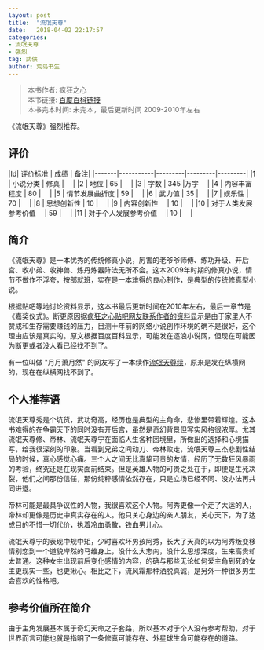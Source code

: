 ```yaml
---
layout: post
title:  "流氓天尊"
date:   2018-04-02 22:17:57
categories:
- 流氓天尊
- 强烈
tag: 武侠
author: 荒岛书生
---
```


> 本书作者:  疯狂之心  
> 本书链接:  [百度百科链接](https://baike.baidu.com/item/%E6%B5%81%E6%B0%93%E5%A4%A9%E5%B0%8A)  
> 本书完本时间: 未完本，最后更新时间 2009-2010年左右

《流氓天尊》强烈推荐。
<!---more--->


## 评价

|Id| 评价标准   |  成绩 | 备注|
|-------|-----------|---------|---------|---------|
|1 | 小说分类        | 修真  |　 |
|2 | 地位            | 65  |　 |
|3 | 字数            | 345  |万字　 |
|4 | 内容丰富程度     | 80  |　 |
|5 | 情节发展曲折度    | 59  |　 |
|6 | 武力值          | 35  |　 |
|7 | 娱乐性           | 70  |　 |
|8 | 思想创新性       | 10  |　 |
|9 | 内容创新性　      | 10  |　 |
|10 | 对于人类发展参考价值　        | 59  |　 |
|11 | 对于个人发展参考价值　        | 10  |　 |

## 简介
《流氓天尊》是一本优秀的传统修真小说，厉害的老爷爷师傅、练功升级、开后宫、收小弟、收神兽、炼丹炼器阵法无所不会。这本2009年时期的修真小说，情节不做作不浮夸，按部就班，实在是一本难得的良心制作，是典型的传统修真型小说。

根据贴吧等地讨论资料显示，这本书最后更新时间在2010年左右，最后一章节是《嘉奖仪式》。断更原因据[疯狂之心贴吧网友联系作者的资料](http://dq.tieba.com/p/3885383980)显示是由于家里人不赞成和生存需要赚钱的压力，目测十年前的网络小说创作环境的确不是很好，这个理由应该是真实的。原文根据百度百科显示，可能发在逐浪小说网，但现在可能因为断更或者没人看已经找不到了。

有一位叫做 "月月萧月然" 的网友写了一本续作[流氓天尊续](http://liumengtianzunxu.quanben-xiaoshuo.com/)，原来是发在纵横网的，现在在纵横网找不到了。

## 个人推荐语
流氓天尊秀是个坑货，武功奇高，经历也是典型的主角命，悲惨里带着辉煌。这本书难得的在争霸天下的同时没有开后宫，虽然是奇幻背景但写实风格很浓厚。尤其流氓天尊修、帝林、流氓天尊宁在面临人生各种困境里，所做出的选择和心境描写，给我很深刻的印象。当看到兄弟之间动刀、帝林败走，流氓天尊三杰悲剧性结局的时候，真心感觉心痛。三个人之间无比真挚可贵的友情，经历了无数狂风暴雨的考验，终究还是在现实面前结束。但是英雄人物的可贵之处在于，即便是生死决裂，他们之间那份信任，那份纯粹感情依然存在，只是立场已经不同、没办法再共同进退。

帝林可能是最具争议性的人物，我很喜欢这个人物。阿秀更像一个走了大运的人，帝林却更像是历史中真实存在的人。他只关心身边的亲人朋友，关心天下，为了达成目的不惜一切代价，执着冷血勇敢，铁血男儿心。

流氓天尊宁的表现中规中矩，少时喜欢坏男孩阿秀，长大了天真的以为阿秀叛变移情别恋到一个道貌岸然的马维身上，没什么大志向，没什么思想深度，生来高贵却太普通。这种女主出现前后变化感情的内容，的确与那些无论如何爱主角到死的女主更现实一些，也更揪心。相比之下，流风霜那种洒脱真诚，是另外一种很多男生会喜欢的性格吧。


## 参考价值所在简介
由于主角发展基本属于奇幻天命之子套路，所以基本对于个人没有参考帮助，对于世界而言可能也就是指明了一条修真可能存在、外星球生命可能存在的道路。
